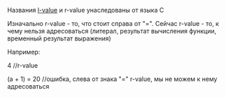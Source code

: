 Названия [l-value](l-value.md) и r-value унаследованы от языка С

Изначально r-value - то, что стоит справа от "=". Сейчас r-value - то, к чему нельзя адресоваться (литерал, результат вычисления функции, временный результат выражения)

Например:

4 //r-value

(a + 1) = 20 //ошибка, слева от знака "=" r-value, мы не можем к нему адресоваться
